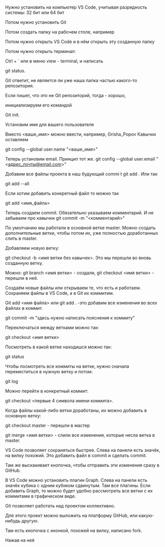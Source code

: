 Нужно установить на компьютер VS Code,
 учитывая разрядность системы: 32 бит или 64 бит

Потом нужно установить Git

Потом создать папку на рабочем столе, например

Потом нужно открыть VS Code и в нём открыть 
эту созданную папку

Потом нужно открыть терминал: 

Ctrl + ` или в меню view - terminal,
 и написать

  git status.
  
Git ответит, не является ли уже наша папка частью какого-то репозитория.

Если пишет, что это не Git репозиторий, тогда - хорошо,

 инициализируем его командой

  Git init.

Установим имя для вашего пользователя

Вместо <ваше_имя> можно ввести, например, Grisha_Popov
Кавычки оставляем

git config --global user.name "<ваше_имя>"

Теперь установим email. Принцип тот же.
git config --global user.email "<адрес_почты@email.com>"

Добавим все файлы проекта в наш будующий commi
t
git add .
Или так

git add --all

Если хотим добавить конкретный файл то можно так

git add <имя_файла> 

Теперь создаем commit. Обязательно указываем комментарий.
И не забываем про кавычки
git commit -m "<комментарий>"

По умолчанию мы работали в основной ветке master. Можно создать дополнительные ветки, чтобы потом их, уже полностью доработанных слить в master.

Добавляем новую ветку:

git checkout -b <имя ветки без кавычек>. Это мы перешли во вновь созданную ветку.

Можно:
git branch <имя ветки> - создали,
git checkout <имя ветки> - перешли в неё.

Создаём новые файлы или открываем те, что есть и работаем. 
Сохраняем файлы в VS Code, а в Git их коммитим.

 Git add <имя файла> или git add . -это добавим все  изменения во всех файлах в коммит.

 git commit -m "здесь нужно написать пояснения к коммиту"

 Переключаться между ветками можно так:

 git checkout <имя ветки>

 Посмотреть в какой ветке находишся можно так:

 git status

 Чтобы посмотреть все коммиты на ветке, нужно сначала переместиться в нужную ветку и потом:

 git log

 Можно перейти в конкретный коммит:

 git checkout <первые 4 символа имени коммита>.
  
Когда файлы какой-либо ветки доработаны, их можно добавить в основную ветку:

git checkout master - перешли в мастер

git merge <имя ветки> - слили все изменения, которые несла ветка в master.

VS Code позволяет сохраняться быстрее. Слева на панели есть значёк, на вилку похожий. Это добавить файл в commit и сделать commit.

Там же выскакивает кнопочка, чтобы отправить эти изменения сразу в GitHub.

В VS Code можно установить плагин Graph. Слева на панели есть значёк кубика с одним кубиком сдвинутым. Там все плагины. Если добавить Graph, то можно будет удобно рассмотреть все ветки с их коммитами в графическом виде. 

Git позволяет работать над проектом коллективно.

Для этого проект можно выложить на платформу GitHub, или какую-нибудь другую. 

Там есть кнопочка с иконкой, похожей на вилку, написано fork. 

Нажав на неё
 

